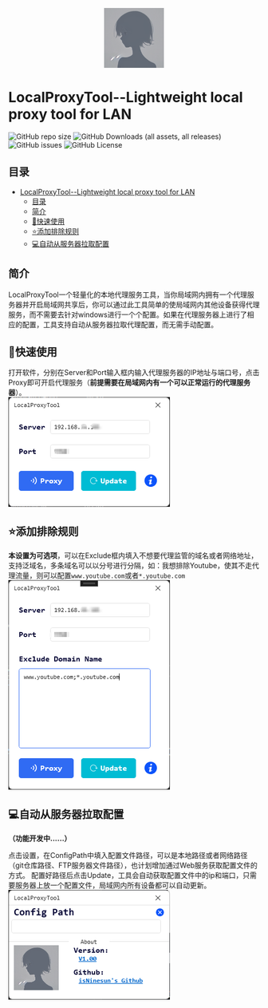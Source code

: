 <p align="center">
  <img src="https://raw.githubusercontent.com/isNineSun/img_repository/main/aako8-4otcw-001.png" height=120>
</p>

# LocalProxyTool--Lightweight local proxy tool for LAN
![GitHub repo size](https://img.shields.io/github/repo-size/isNineSun/LocalProxy--Lightweight-local-proxy-tool-for-LAN)
![GitHub Downloads (all assets, all releases)](https://img.shields.io/github/downloads/isNineSun/LocalProxy--Lightweight-local-proxy-tool-for-LAN/total)
![GitHub issues](https://img.shields.io/github/issues/isNineSun/LocalProxy--Lightweight-local-proxy-tool-for-LAN)
![GitHub License](https://img.shields.io/github/license/isNineSun/LocalProxy--Lightweight-local-proxy-tool-for-LAN)

## 目录
- [LocalProxyTool--Lightweight local proxy tool for LAN](#localproxytool--lightweight-local-proxy-tool-for-lan)
  - [目录](#目录)
  - [简介](#简介)
  - [🚀快速使用](#快速使用)
  - [⭐添加排除规则](#添加排除规则)
  - [💻自动从服务器拉取配置](#自动从服务器拉取配置)

## 简介
LocalProxyTool一个轻量化的本地代理服务工具，当你局域网内拥有一个代理服务器并开启局域网共享后，你可以通过此工具简单的使局域网内其他设备获得代理服务，而不需要去针对windows进行一个个配置。如果在代理服务器上进行了相应的配置，工具支持自动从服务器拉取代理配置，而无需手动配置。
## 🚀快速使用
打开软件，分别在Server和Port输入框内输入代理服务器的IP地址与端口号，点击Proxy即可开启代理服务（**前提需要在局域网内有一个可以正常运行的代理服务器**）。    
![](https://raw.githubusercontent.com/isNineSun/img_repository/main/d04c58d6e02c95894555d49b44bfbc38.png)    

## ⭐添加排除规则
**本设置为可选项**，可以在Exclude框内填入不想要代理监管的域名或者网络地址，支持泛域名，多条域名可以以分号进行分隔，如：我想排除Youtube，使其不走代理流量，则可以配置``www.youtube.com``或者``*.youtube.com``    
![](https://raw.githubusercontent.com/isNineSun/img_repository/main/lp.png)    

## 💻自动从服务器拉取配置

**（功能开发中......）**    

点击设置，在ConfigPath中填入配置文件路径，可以是本地路径或者网络路径（git仓库路径、FTP服务器文件路径），也计划增加通过Web服务获取配置文件的方式。
配置好路径后点击Update，工具会自动获取配置文件中的ip和端口，只需要服务器上放一个配置文件，局域网内所有设备都可以自动更新。    
![](https://raw.githubusercontent.com/isNineSun/img_repository/main/334c2d9fa02dfe6a1793f763e3b10c49.png)    